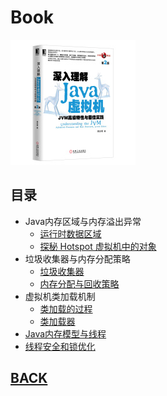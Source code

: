 # Book
![](../../imgs/jvm/jvm-book.jpg "《深入理解Java虚拟机 第2版》")

## 目录

- Java内存区域与内存溢出异常
    - [运行时数据区域](../books/jvm-1.md)
    - [探秘 Hotspot 虚拟机中的对象](../books/jvm-5.md)
- 垃圾收集器与内存分配策略
    - [垃圾收集器](../books/jvm-2.md)
    - [内存分配与回收策略](../books/jvm-3.md)
- 虚拟机类加载机制
    - [类加载的过程](../books/jvm-4.md)
    - [类加载器](../reflect/reflect-2.md)
- [Java内存模型与线程](../books/jvm-6.md)
- [线程安全和锁优化](../books/concurrency-1.md)

##  [BACK](../../mds/summary.md)
